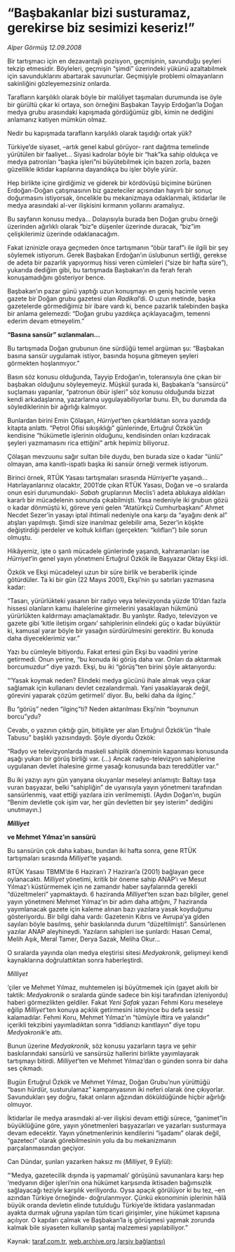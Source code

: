 # “Başbakanlar bizi susturamaz, gerekirse biz sesimizi keseriz!”

*Alper Görmüş 12.09.2008*

<div class="yazi">
<p>Bir tartışmacı için en dezavantajlı pozisyon, geçmişinin, savunduğu şeyleri tekzip etmesidir. Böyleleri, geçmişin “şimdi” üzerindeki yükünü azaltabilmek için savunduklarını abartarak savunurlar. Geçmişiyle problemi olmayanların sakinliğini gözleyemezsiniz onlarda.</p>
<p>Tarafların karşılıklı olarak böyle bir malûliyet taşımaları durumunda ise öyle bir gürültü çıkar ki ortaya, son örneğini Başbakan Tayyip Erdoğan’la Doğan medya grubu arasındaki kapışmada gördüğümüz gibi, kimin ne dediğini anlamanız katiyen mümkün olmaz.</p>
<p>Nedir bu kapışmada tarafların karşılıklı olarak taşıdığı ortak yük?</p>
<p>Türkiye’de siyaset, –artık genel kabul görüyor- rant dağıtma temelinde yürütülen bir faaliyet... Siyasi kadrolar böyle bir “hak”ka sahip oldukça ve medya patronları “başka işleri”ni büyütebilmek için bazen zorla, bazen güzellikle iktidar kapılarına dayandıkça bu işler böyle yürür. </p>
<p>Hep birlikte içine girdiğimiz ve giderek bir kördövüşü biçimine bürünen Erdoğan-Doğan çatışmasının biz gazeteciler açısından hayırlı bir sonuç doğurmasını istiyorsak, öncelikle bu mekanizmaya odaklanmalı, iktidarlar ile medya arasındaki al-ver ilişkisini kırmanın yollarını aramalıyız. </p>
<p>Bu sayfanın konusu medya... Dolayısıyla burada ben Doğan grubu örneği üzerinden ağırlıklı olarak “biz”e düşenler üzerinde duracak, “biz”im çelişkilerimiz üzerinde odaklanacağım.</p>
<p>Fakat izninizle oraya geçmeden önce tartışmanın “öbür taraf”ı ile ilgili bir şey söylemek istiyorum. Gerek Başbakan Erdoğan’ın üslubunun sertliği, gerekse de adeta bir pazarlık yapıyormuş hissi veren cümleleri (“size bir hafta süre”), yukarıda dediğim gibi, bu tartışmada Başbakan’ın da ferah ferah konuşamadığını gösteriyor bence. </p>
<p>Başbakan’ın pazar günü yaptığı uzun konuşmayı en geniş hacimle veren gazete bir Doğan grubu gazetesi olan <i>Radikal</i>’di. O uzun metinde, başka gazetelerde görmediğimiz bir ibare vardı ki, bence pazarlık talebinden başka bir anlama gelemezdi: “Doğan grubu yazdıkça açıklayacağım, temenni ederim devam etmeyelim.” </p><b>
<p>“Basına sansür” sızlanmaları... </p></b>
<p>Bu tartışmada Doğan grubunun öne sürdüğü temel argüman şu: “Başbakan basına sansür uygulamak istiyor, basında hoşuna gitmeyen şeyleri görmekten hoşlanmıyor.”</p>
<p>Basın söz konusu olduğunda, Tayyip Erdoğan’ın, toleransıyla öne çıkan bir başbakan olduğunu söyleyemeyiz. Müşkül şurada ki, Başbakan’a “sansürcü” suçlaması yapanlar, “patronun öbür işleri” söz konusu olduğunda bizzat kendi arkadaşlarına, yazarlarına uygulayabiliyorlar bunu. Eh, bu durumda da söylediklerinin bir ağırlığı kalmıyor.</p>
<p>Bunlardan birini Emin Çölaşan, <i>Hürriyet</i>’ten çıkartıldıktan sonra yazdığı kitapta anlattı. “Petrol Ofisi sıkışıklığı” günlerinde, Ertuğrul Özkök’ün kendisine “hükümetle işlerinin olduğunu, kendisinden onları kızdıracak şeyleri yazmamasını rica ettiğini” artık hepimiz biliyoruz. </p>
<p>Çölaşan mevzuunu sağır sultan bile duydu, ben burada size o kadar “ünlü” olmayan, ama kanıtlı-ispatlı başka iki sansür örneği vermek istiyorum.</p>
<p>Birinci örnek, RTÜK Yasası tartışmaları sırasında <i>Hürriyet</i>’te yaşandı... Hatırlayanlarınız olacaktır, 2001’de çıkan RTÜK Yasası, Doğan ve –o sıralarda onun esiri durumundaki- <i>Sabah</i> gruplarının Meclis’i adeta ablukaya aldıkları kararlı bir mücadelenin sonunda çıkabilmişti. Yasa nedeniyle iki grubun gözü o kadar dönmüştü ki, göreve yeni gelen “Atatürkçü Cumhurbaşkanı” Ahmet Necdet Sezer’in yasayı iptal ihtimali nedeniyle ona karşı da “ayağını denk al” atışları yapılmıştı. Şimdi size inanılmaz gelebilir ama, Sezer’in köşkte değiştirdiği perdeler ve koltuk kılıfları (gerçekten: “kılıfları”) bile sorun olmuştu.</p>
<p>Hikâyemiz, işte o şanlı mücadele günlerinde yaşandı, kahramanları ise <i>Hürriyet</i>’in genel yayın yönetmeni Ertuğrul Özkök ile Başyazar Oktay Ekşi idi. </p>
<p>Özkök ve Ekşi mücadeleyi uzun bir süre birlik ve beraberlik içinde götürdüler. Ta ki bir gün (22 Mayıs 2001), Ekşi’nin şu satırları yazmasına kadar:</p>
<p>“Tasarı, yürürlükteki yasanın bir radyo veya televizyonda yüzde 10’dan fazla hissesi olanların kamu ihalelerine girmelerini yasaklayan hükmünü yürürlükten kaldırmayı amaçlamaktadır. Bu yanlıştır. Radyo, televizyon ve gazete gibi ‘kitle iletişim organı’ sahiplerinin elindeki güç o kadar büyüktür ki, kamusal yarar böyle bir yasağın sürdürülmesini gerektirir. Bu konuda daha diyeceklerimiz var.”</p>
<p>Yazı bu cümleyle bitiyordu. Fakat ertesi gün Ekşi bu vaadini yerine getirmedi. Onun yerine, “bu konuda iki görüş daha var. Onları da aktarmak borcumuzdur” diye yazdı. Ekşi, bu iki “görüş”ten birini şöyle aktarıyordu:</p>
<p>“‘Yasak koymak neden? Elindeki medya gücünü ihale almak veya çıkar sağlamak için kullananı devlet cezalandırmalı. Yani yasaklayarak değil, görevini yaparak çözüm getirmeli’ diyor. Bu, belki daha da ilginç.”</p>
<p>Bu “görüş” neden “ilginç”ti? Neden aktarılması Ekşi’nin “boynunun borcu”ydu?</p>
<p>Cevabı, o yazının çıktığı gün, bitişikte yer alan Ertuğrul Özkök’ün “İhale Tabusu” başlıklı yazısındaydı. Şöyle diyordu Özkök:</p>
<p>“Radyo ve televizyonlarda maskeli sahiplik döneminin kapanması konusunda aşağı yukarı bir görüş birliği var. (...) Ancak radyo-televizyon sahiplerine uygulanan devlet ihalesine girme yasağı konusunda bazı tereddütler var.”</p>
<p>Bu iki yazıyı aynı gün yanyana okuyanlar meseleyi anlamıştı: Baltayı taşa vuran başyazar, belki “sahipliğin” de uyarısıyla yayın yönetmeni tarafından sansürlenmiş, vaat ettiği yazılara izin verilmemişti. (Aydın Doğan’ın, bugün “Benim devletle çok işim var, her gün devletten bir şey isterim” dediğini unutmayın.)</p><b><i>
<p>Milliyet </p></i>ve Mehmet Yılmaz’ın sansürü</b>
<p>Bu sansürün çok daha kabası, bundan iki hafta sonra, gene RTÜK tartışmaları sırasında <i>Milliyet</i>’te yaşandı.</p>
<p>RTÜK Yasası TBMM’de 6 Haziran’ı 7 Haziran’a (2001) bağlayan gece oylanacaktı. <i>Milliyet</i> yönetimi, kritik bir öneme sahip ANAP’ı ve Mesut Yılmaz’ı küstürmemek için ne zamandır haber sayfalarında gerekli “düzeltmeleri” yapmaktaydı. 6 haziranda <i>Milliyet</i>’ten sızan bazı bilgiler, genel yayın yönetmeni Mehmet Yılmaz’ın bir adım daha attığını, 7 haziranda yayımlanacak gazete için kaleme alınan bazı yazılara yasak koyduğunu gösteriyordu. Bir bilgi daha vardı: Gazetenin Kıbrıs ve Avrupa’ya giden sayıları böyle basılmış, şehir baskılarında durum “düzeltilmişti”. Sansürlenen yazılar ANAP aleyhineydi. Yazıların sahipleri ise şunlardı: Hasan Cemal, Melih Aşık, Meral Tamer, Derya Sazak, Meliha Okur...</p>
<p>O sıralarda yayında olan medya eleştirisi sitesi <i>Medyakronik</i>, gelişmeyi kendi kaynaklarına doğrulattıktan sonra haberleştirdi.</p><i>
<p>Milliyet</p></i>’çiler ve Mehmet Yılmaz, muhtemelen işi büyütmemek için (gayet akıllı bir taktik: <i>Medyakronik</i> o sıralarda günde sadece bin kişi tarafından izleniyordu) haberi görmezlikten geldiler. Fakat <i>Yeni Şafak</i> yazarı Fehmi Koru meseleye eğilip <i>Milliyet</i>’ten konuya açıklık getirmesini isteyince bu defa sessiz kalamadılar. Fehmi Koru, Mehmet Yılmaz’ın “tümüyle iftira ve yalandır” içerikli tekzibini yayımladıktan sonra “iddianızı kanıtlayın” diye topu <i>Medyakronik</i>’e attı.
<p>Bunun üzerine <i>Medyakronik</i>, söz konusu yazarların taşra ve şehir baskılarındaki sansürlü ve sansürsüz hallerini birlikte yayımlayarak tartışmayı bitirdi. <i>Milliyet</i>’ten ve Mehmet Yılmaz’dan o günden sonra bir daha ses çıkmadı.</p>
<p>Bugün Ertuğrul Özkök ve Mehmet Yılmaz, Doğan Grubu’nun yürüttüğü “basın hürdür, susturulamaz” kampanyasının iki neferi olarak öne çıkıyorlar. Savundukları şey doğru, fakat onların ağzından döküldüğünde hiçbir ağırlığı olmuyor.</p>
<p>İktidarlar ile medya arasındaki al-ver ilişkisi devam ettiği sürece, “ganimet”in büyüklüğüne göre, yayın yönetmenleri başyazarları ve yazarları susturmaya devam edecektir. Yayın yönetmenlerinin kendilerini “işadamı” olarak değil, “gazeteci” olarak görebilmesinin yolu da bu mekanizmanın parçalanmasından geçiyor. </p>
<p>Can Dündar, şunları yazarken haksız mı (<i>Milliyet</i>, 9 Eylül):</p>
<p>“‘Medya, gazetecilik dışında iş yapmamalı’ görüşünü savunanlara karşı hep ‘medyanın diğer işleri’nin ona hükümet karşısında iktisaden bağımsızlık sağlayacağı teziyle karşılık veriliyordu. Oysa apaçık görülüyor ki bu tez, –en azından Türkiye örneğinde- doğrulanmıyor. Çünkü ekonominin iplerinin hâlâ büyük oranda devletin elinde tutulduğu Türkiye’de iktidara yaslanmadan ayakta durmak uğruna yapılan tüm ticari girişimler, yine hükümet kapısına açılıyor. O kapıları çalmak ve Başbakan’la iş görüşmesi yapmak zorunda kalmak bile siyaseten kullanılıp şantaj malzemesi yapılabiliyor.”</p></div>

Kaynak: [taraf.com.tr](http://www.taraf.com.tr:80/alper-gormus/makale-basbakanlar-bizi-susturamaz-gerekirse-biz.htm), [web.archive.org (arşiv bağlantısı)](http://web.archive.org/web/20100607041332/http://www.taraf.com.tr:80/alper-gormus/makale-basbakanlar-bizi-susturamaz-gerekirse-biz.htm)

